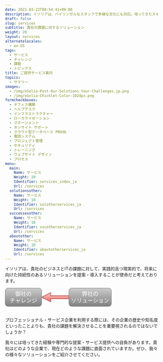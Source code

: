 ```yaml
---
date: 2021-03-22T08:54:41+09:00
description: イソリアは、バイリンガルなスタッフで多様な文化にも対応。培ってきたスキルや経験から、貴社の課題を解決します。
draft: false
slug: services
subtitle: 貴社の課題に対するソリューション
weight: 20
layout: services
alternatelocales:
  - en-US
tags:
  - サービス
  - チャレンジ
  - 課題
  - トピックス
title: ご提供サービス案内
topics:
  - サマリー
images:
  - /img/eSolia-Post-Our-Solutions-Your-Challenges.jp.png
  - /img/eSolia-Chicklet-Color-1024px.png
formcheckboxes:
  - オフィス構築
  - ヘルプデスク
  - インフラストラクチャー
  - ローカライゼーション
  - マネージメント
  - オンサイト サポート
  - クラウド型データベース PROdb
  - 電話システム
  - プロジェクト管理
  - セキュリティ
  - トレーニング
  - ウェブサイト デザイン
  - プロセス
menu:
  main:
    Name: サービス
    Weight: 20
    Identifier: services_index_ja
    Url: /services
  solutionsother:
    Name: サービス
    Weight: 10
    Identifier: solotherservices_ja
    Url: /services
  successesother:
    Name: サービス
    Weight: 10
    Identifier: sucotherservices_ja
    Url: /services
  aboutother:
    Name: サービス
    Weight: 10
    Identifier: aboutotherservices_ja
    Url: /services
---
```


イソリアは、貴社のビジネスとITの課題に対して、実践的且つ現実的で、将来に向けた持続性のあるソリューションを提案・導入することが使命だと考えております。

<svg xmlns="http://www.w3.org/2000/svg" xmlns:xlink="http://www.w3.org/1999/xlink" width="351px" version="1.1" viewBox="0 0 351 80" style="max-width:100%;max-height:80px;"><defs><linearGradient x1="0%" y1="0%" x2="0%" y2="100%" id="mx-gradient-f8cecc-1-ea6b66-1-s-0"><stop offset="0%" style="stop-color:#f8cecc"/><stop offset="100%" style="stop-color:#ea6b66"/></linearGradient><linearGradient x1="0%" y1="0%" x2="0%" y2="100%" id="mx-gradient-cccccc-1-808080-1-s-0"><stop offset="0%" style="stop-color:#CCCCCC"/><stop offset="100%" style="stop-color:#808080"/></linearGradient></defs><g transform="translate(0.5,0.5)"><path d="M 210 25 L 210 35 L 150 35 L 150 45 L 120 30 L 150 15 L 150 25 Z" fill="url(#mx-gradient-f8cecc-1-ea6b66-1-s-0)" stroke="#b85450" stroke-width="2" stroke-miterlimit="10" pointer-events="none"/><rect x="0" y="0" width="120" height="60" rx="9" ry="9" fill="url(#mx-gradient-cccccc-1-808080-1-s-0)" stroke="#666666" pointer-events="none"/><g transform="translate(14.5,9.5)"><switch><foreignObject style="overflow:visible;" pointer-events="all" width="90" height="40" requiredFeatures="http://www.w3.org/TR/SVG11/feature#Extensibility"><div xmlns="http://www.w3.org/1999/xhtml" style="display: inline-block; font-size: 18px; font-family: Helvetica; color: rgb(255, 255, 255); line-height: 1.2; vertical-align: top; width: 91px; white-space: nowrap; word-wrap: normal; text-align: center;"><div xmlns="http://www.w3.org/1999/xhtml" style="display:inline-block;text-align:inherit;text-decoration:inherit;">御社の<br />チャレンジ<br /></div></div></foreignObject><text x="45" y="29" fill="#FFFFFF" text-anchor="middle" font-size="18px" font-family="Helvetica">御社の&lt;br&gt;チャレンジ&lt;br&gt;</text></switch></g><rect x="210" y="0" width="140" height="60" rx="9" ry="9" fill="url(#mx-gradient-cccccc-1-808080-1-s-0)" stroke="#666666" pointer-events="none"/><g transform="translate(216.5,9.5)"><switch><foreignObject style="overflow:visible;" pointer-events="all" width="126" height="40" requiredFeatures="http://www.w3.org/TR/SVG11/feature#Extensibility"><div xmlns="http://www.w3.org/1999/xhtml" style="display: inline-block; font-size: 18px; font-family: Helvetica; color: rgb(255, 255, 255); line-height: 1.2; vertical-align: top; width: 127px; white-space: nowrap; word-wrap: normal; text-align: center;"><div xmlns="http://www.w3.org/1999/xhtml" style="display:inline-block;text-align:inherit;text-decoration:inherit;">弊社の<br />ソリューション<br /></div></div></foreignObject><text x="63" y="29" fill="#FFFFFF" text-anchor="middle" font-size="18px" font-family="Helvetica">弊社の&lt;br&gt;ソリューション&lt;br&gt;</text></switch></g><path d="M NaN NaN L NaN NaN L NaN NaN L NaN NaN L NaN NaN L NaN NaN L NaN NaN Z" fill="none" stroke="#0000ff" stroke-width="2" stroke-miterlimit="10" pointer-events="none"/></g></svg>

プロフェッショナル・サービス企業を利用する際には、その企業の歴史や知名度といったことよりも、貴社の課題を解決させることを重要視されるのではないでしょうか？

我々には培ってきた経験や専門的な提案・サービス提供への自負があります。貴社はどのような企業で、現在どのような課題に直面されていますか。ぜひ、我々の様々なソリューションをご紹介させてください。
